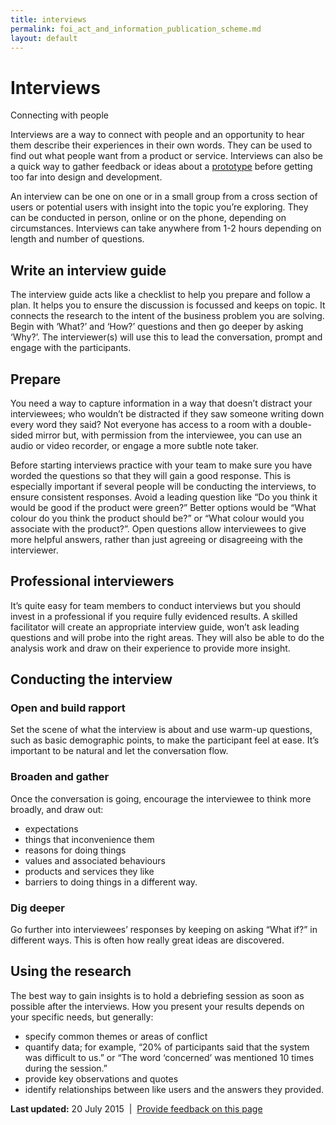```yaml
---
title: interviews
permalink: foi_act_and_information_publication_scheme.md
layout: default
---
```

Interviews
==========

Connecting with people

Interviews are a way to connect with people and an opportunity to hear them describe their experiences in their own words. They can be used to find out what people want from a product or service. Interviews can also be a quick way to gather feedback or ideas about a [prototype](foi_act_and_information_publication_scheme.md) before getting too far into design and development.

An interview can be one on one or in a small group from a cross section of users or potential users with insight into the topic you’re exploring. They can be conducted in person, online or on the phone, depending on circumstances. Interviews can take anywhere from 1-2 hours depending on length and number of questions.

Write an interview guide
------------------------

The interview guide acts like a checklist to help you prepare and follow a plan. It helps you to ensure the discussion is focussed and keeps on topic. It connects the research to the intent of the business problem you are solving. Begin with ‘What?’ and ‘How?’ questions and then go deeper by asking ‘Why?’. The interviewer(s) will use this to lead the conversation, prompt and engage with the participants.

Prepare
-------

You need a way to capture information in a way that doesn’t distract your interviewees; who wouldn’t be distracted if they saw someone writing down every word they said? Not everyone has access to a room with a double-sided mirror but, with permission from the interviewee, you can use an audio or video recorder, or engage a more subtle note taker.

Before starting interviews practice with your team to make sure you have worded the questions so that they will gain a good response. This is especially important if several people will be conducting the interviews, to ensure consistent responses. Avoid a leading question like “Do you think it would be good if the product were green?” Better options would be “What colour do you think the product should be?” or “What colour would you associate with the product?”. Open questions allow interviewees to give more helpful answers, rather than just agreeing or disagreeing with the interviewer.

Professional interviewers
-------------------------

It’s quite easy for team members to conduct interviews but you should invest in a professional if you require fully evidenced results. A skilled facilitator will create an appropriate interview guide, won’t ask leading questions and will probe into the right areas. They will also be able to do the analysis work and draw on their experience to provide more insight.

Conducting the interview
------------------------

### Open and build rapport

Set the scene of what the interview is about and use warm-up questions, such as basic demographic points, to make the participant feel at ease. It’s important to be natural and let the conversation flow.

### Broaden and gather

Once the conversation is going, encourage the interviewee to think more broadly, and draw out:

-   expectations
-   things that inconvenience them
-   reasons for doing things
-   values and associated behaviours
-   products and services they like
-   barriers to doing things in a different way.

### Dig deeper

Go further into interviewees’ responses by keeping on asking “What if?” in different ways. This is often how really great ideas are discovered.

Using the research
------------------

The best way to gain insights is to hold a debriefing session as soon as possible after the interviews. How you present your results depends on your specific needs, but generally:

-   specify common themes or areas of conflict
-   quantify data; for example, “20% of participants said that the system was difficult to us.” or “The word ‘concerned’ was mentioned 10 times during the session.”
-   provide key observations and quotes
-   identify relationships between like users and the answers they provided.

**Last updated:** 20 July 2015  |  [Provide feedback on this page](../feedback%3Furl_from=Userresearch-foi_act_and_information_publication_scheme.md)


